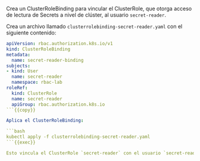 Crea un ClusterRoleBinding para vincular el ClusterRole, que otorga acceso de lectura de Secrets a nivel de clúster, al usuario `secret-reader`.

Crea un archivo llamado `clusterrolebinding-secret-reader.yaml` con el siguiente contenido:

```yaml
apiVersion: rbac.authorization.k8s.io/v1
kind: ClusterRoleBinding
metadata:
  name: secret-reader-binding
subjects:
- kind: User
  name: secret-reader
  namespace: rbac-lab
roleRef:
  kind: ClusterRole
  name: secret-reader
  apiGroup: rbac.authorization.k8s.io
```{{copy}}

Aplica el ClusterRoleBinding:

```bash
kubectl apply -f clusterrolebinding-secret-reader.yaml
```{{exec}}

Esto vincula el ClusterRole `secret-reader` con el usuario `secret-reader`.